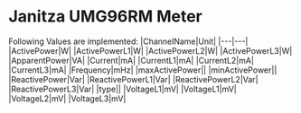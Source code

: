 # Janitza UMG96RM Meter


Following Values are implemented:
|ChannelName|Unit|
|---|---|
|ActivePower|W|
|ActivePowerL1|W|
|ActivePowerL2|W|
|ActivePowerL3|W|
|ApparentPower|VA|
|Current|mA|
|CurrentL1|mA|
|CurrentL2|mA|
|CurrentL3|mA|
|Frequency|mHz|
|maxActivePower||
|minActivePower||
|ReactivePower|Var|
|ReactivePowerL1|Var|
|ReactivePowerL2|Var|
|ReactivePowerL3|Var|
|type||
|VoltageL1|mV|
|VoltageL1|mV|
|VoltageL2|mV|
|VoltageL3|mV|
